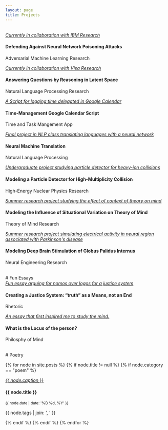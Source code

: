 ```yaml
---
layout: page
title: Projects
---
```

<br>
<section class="bg-white" id="portfolio">
<div class="container">
<div class="row">

<div class="col-md-4 col-sm-6 portfolio-item">
<a class="portfolio-link" data-toggle="modal" href="#portfolioModal1">
<div class="portfolio-hover">
<div class="portfolio-hover-content">
  <i class="fa fa-plus fa-3x">Currently in collaboration with IBM Research</i>
</div>
</div>
<img class="img-fluid" src="/files/projects/deep_dream.jpg" alt="">
</a>
<div class="portfolio-caption">
  <h4>Defending Against Neural Network Poisoning Attacks</h4>
  <p class="text-muted">Adversarial Machine Learning Research</p>
</div>
</div>



<div class="col-md-4 col-sm-6 portfolio-item">
<a class="portfolio-link" data-toggle="modal" href="#portfolioModal1">
<div class="portfolio-hover">
<div class="portfolio-hover-content">
  <i class="fa fa-plus fa-3x">Currently in collaboration with Visa Research</i>
</div>
</div>
<img class="img-fluid" src="/files/projects/relational_reasoning.jpg" alt="">
</a>
<div class="portfolio-caption">
  <h4>Answering Questions by Reasoning in Latent Space</h4>
  <p class="text-muted">Natural Language Processing Research</p>
</div>
</div>



<div class="col-md-4 col-sm-6 portfolio-item">
<a class="portfolio-link" data-toggle="modal" href="{{ site.baseurl }}/code/2016/01/02/TimeManagement/">
<div class="portfolio-hover">
<div class="portfolio-hover-content">
  <i class="fa fa-plus fa-3x">A Script for logging time delegated in Google Calendar</i>
</div>
</div>
<img class="img-fluid" src="/files/projects/time_management.jpg" alt="">
</a>
<div class="portfolio-caption">
  <h4>Time-Management Google Calendar Script</h4>
  <p class="text-muted">Time and Task Mangement App</p>
</div>
</div>



<div class="col-md-4 col-sm-6 portfolio-item">
<a class="portfolio-link" data-toggle="modal" href="https://github.com/wcarvalho/544-smt-project">
<div class="portfolio-hover">
<div class="portfolio-hover-content">
  <i class="fa fa-plus fa-3x">Final project in NLP class translating languages with a neural network</i>
</div>
</div>
<img class="img-fluid" src="/files/projects/nmt.png" alt="">
</a>
<div class="portfolio-caption">
  <h4>Neural Machine Translation</h4>
  <p class="text-muted">Natural Language Processing</p>
</div>
</div>


<div class="col-md-4 col-sm-6 portfolio-item">
<a class="portfolio-link" data-toggle="modal" href="{{ site.baseurl }}/files/projects/dirc.pdf">
<div class="portfolio-hover">
<div class="portfolio-hover-content">
  <i class="fa fa-plus fa-3x">Undergraduate project studying particle detector for heavy-ion collisions</i>
</div>
</div>
<img class="img-fluid" src="/files/projects/dirc.png" alt="">
</a>
<div class="portfolio-caption">
  <h4>Modeling a Particle Detector for High-Multiplicity Collision</h4>
  <p class="text-muted">High-Energy Nuclear Physics Research</p>
</div>
</div>

<div class="col-md-4 col-sm-6 portfolio-item">
<a class="portfolio-link" data-toggle="modal" href="{{ site.baseurl }}/files/projects/theory_of_mind.pdf">
<div class="portfolio-hover">
<div class="portfolio-hover-content">
  <i class="fa fa-plus fa-3x">Summer research project studying the effect of context of theory on mind</i>
</div>
</div>
<img class="img-fluid" src="/files/projects/theory_of_mind.jpg" alt="">
</a>
<div class="portfolio-caption">
  <h4>Modeling the Influence of Situational Variation on Theory of Mind</h4>
  <p class="text-muted">Theory of Mind Research</p>
</div>
</div>




<div class="col-md-4 col-sm-6 portfolio-item">
<a class="portfolio-link" data-toggle="modal" href="{{ site.baseurl }}/files/projects/dbs.pdf">
<div class="portfolio-hover">
<div class="portfolio-hover-content">
  <i class="fa fa-plus fa-3x">Summer research project simulating electrical activity in neural region associated with Parkinson's disease </i>
</div>
</div>
<img class="img-fluid" src="/files/projects/dbs.png" alt="">
</a>
<div class="portfolio-caption">
  <h4>Modeling Deep Brain Stimulation of Globus Palidus Internus</h4>
  <p class="text-muted">Neural Engineering Research</p>
</div>
</div>

</div>
</div>
</section>





<!-- --------------------------------------------------------------------- -->
<br>
# Fun Essays
<br>
<section class="bg-white" id="portfolio">
<div class="container">
<div class="row">

<div class="col-md-4 col-sm-6 portfolio-item">
<a class="portfolio-link" data-toggle="modal" href="{{ site.baseurl }}/files/writing/justice_system.pdf">
<div class="portfolio-hover">
<div class="portfolio-hover-content">
  <i class="fa fa-plus fa-3x">Fun essay arguing for nomos over logos for a justice system</i>
</div>
</div>
<img class="img-fluid" src="/files/writing/bobos_in_paradise.png" alt="">
</a>
<div class="portfolio-caption">
  <h4>Creating a Justice System: “truth” as a Means, not an End</h4>
  <p class="text-muted">Rhetoric</p>
</div>
</div>


<div class="col-md-4 col-sm-6 portfolio-item">
<a class="portfolio-link" data-toggle="modal" href="{{ site.baseurl }}/files/writing/locus_of_person.pdf">
<div class="portfolio-hover">
<div class="portfolio-hover-content">
  <i class="fa fa-plus fa-3x"> An essay that first inspired me to study the mind.</i>
</div>
</div>
<img class="img-fluid" src="/files/writing/open_mind.jpg" alt="">
</a>
<div class="portfolio-caption">
  <h4>What is the Locus of the person? </h4>
  <p class="text-muted">Philosphy of Mind</p>
</div>
</div>



</div>
</div>
</section>


<br>
# Poetry
<br>


<section class="bg-white" id="portfolio">
<div class="container">
<div class="row">

{% for node in site.posts %}
{% if node.title != null %}
{% if node.category == "poem" %}


<div class="col-md-4 col-sm-6 portfolio-item">
<a class="portfolio-link" data-toggle="modal" href="{{ node.url }}">
<div class="portfolio-hover">
<div class="portfolio-hover-content">
  <i class="fa fa-plus fa-3x">{{ node.caption }}</i>
</div>
</div>
<img class="img-fluid" src="{{ node.img }}" alt="">
</a>
<div class="portfolio-caption">
  <h4>{{ node.title }}</h4><small>{{ node.date | date: '%B %d, %Y' }}</small>
  <p class="text-muted">{{ node.tags | join: ', ' }}</p>
</div>
</div>

{% endif %}
{% endif %}
{% endfor %}


</div>
</div>
</section>